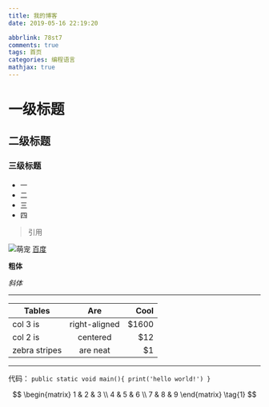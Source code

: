 ```yaml
---
title: 我的博客
date: 2019-05-16 22:19:20

abbrlink: 78st7
comments: true
tags: 首页
categories: 编程语言
mathjax: true
---
```



# 一级标题

## 二级标题

### 三级标题

- 一
- 二
- 三
- 四

>引用

![萌宠](http://mouapp.com/Mou_128.png)
[百度](http://www.baidu.com)

**粗体**

*斜体*
***
| Tables        | Are           | Cool  |
| ------------- |:-------------:| -----:|
| col 3 is      | right-aligned | $1600 |
| col 2 is      | centered      |   $12 |
| zebra stripes | are neat      |    $1 |
***
代码：
    ```
    public static void main(){
    print('hello world!')
    }
    ```





$$
\begin{matrix}
1 & 2 & 3 \\
4 & 5 & 6 \\
7 & 8 & 9 
\end{matrix} \tag{1}
$$
